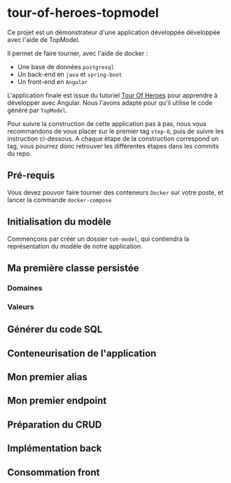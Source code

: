 # tour-of-heroes-topmodel

Ce projet est un démonstrateur d'une application développée développée avec l'aide de TopModel.

Il permet de faire tourner, avec l'aide de docker :

- Une base de données `postgresql`
- Un back-end en `java` et `spring-boot`
- Un front-end en `Angular`

L'application finale est issue du tutoriel [Tour Of Heroes](https://angular.io/tutorial/tour-of-heroes) pour apprendre à développer avec Angular. Nous l'avons adapté pour qu'il utilise le code généré par `TopModel`.

Pour suivre la construction de cette application pas à pas, nous vous recommandons de vous placer sur le premier tag `step-0`, puis de suivre les instruction ci-dessous. A chaque étape de la construction correspond un tag, vous pourrez donc retrouver les différentes étapes dans les commits du repo.

## Pré-requis

Vous devez pouvoir faire tourner des conteneurs `Docker` sur votre poste, et lancer la commande `docker-compose`

## Initialisation du modèle

Commençons par créer un dossier `toh-model`, qui contiendra la représentation du modèle de notre application.

## Ma première classe persistée

### Domaines

### Valeurs

## Générer du code SQL

## Conteneurisation de l'application

## Mon premier alias

## Mon premier endpoint

## Préparation du CRUD

## Implémentation back

## Consommation front
